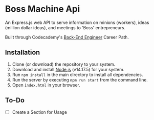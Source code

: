 # Boss Machine Api

An Express.js web API to serve information on minions (workers), ideas (million dollar ideas), and meetings to 'Boss' entrepreneurs.

Built through Codecademy's [Back-End Engineer](https://www.codecademy.com/learn/paths/back-end-engineer-career-path) Career Path.

## Installation

1. Clone (or download) the repository to your system.
2. Download and install [Node.js](https://nodejs.org/en/download/) (v14.17.5) for your system.
3. Run `npm install` in the main directory to install all dependencies.
4. Run the server by executing `npm run start` from the command line.
5. Open `index.html` in your browser.

## To-Do

- [ ] Create a Section for Usage
